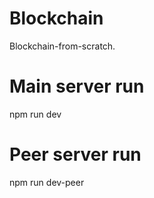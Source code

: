 # Blockchain
 Blockchain-from-scratch.

# Main server run
 npm run dev
# Peer server run
 npm run dev-peer
 
